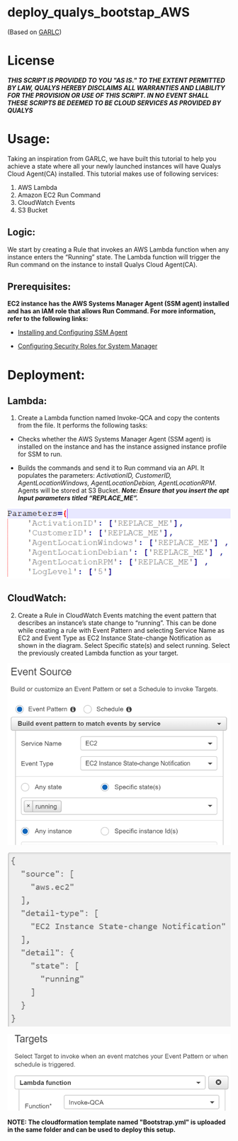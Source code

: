 # deploy_qualys_bootstap_AWS
(Based on [GARLC](https://github.com/awslabs/lambda-runcommand-configuration-management))

# License
_**THIS SCRIPT IS PROVIDED TO YOU "AS IS."  TO THE EXTENT PERMITTED BY LAW, QUALYS HEREBY DISCLAIMS ALL WARRANTIES AND LIABILITY FOR THE PROVISION OR USE OF THIS SCRIPT.  IN NO EVENT SHALL THESE SCRIPTS BE DEEMED TO BE CLOUD SERVICES AS PROVIDED BY QUALYS**_

# Usage:
Taking an inspiration from GARLC, we have built this tutorial to help you achieve a state where all your newly launched instances will have Qualys Cloud Agent(CA) installed.
This tutorial makes use of following services:
1.	AWS Lambda
2.	Amazon EC2 Run Command
3.	CloudWatch Events
4.	S3 Bucket

## Logic: 
We start by creating a Rule that invokes an AWS Lambda function when any instance enters the “Running” state. The Lambda function will trigger the Run command on the instance to install Qualys Cloud Agent(CA).

## Prerequisites:

**EC2 instance has the AWS Systems Manager Agent (SSM agent) installed and has an IAM role that allows Run Command. For more information, refer to the following links:**

* [Installing and Configuring SSM Agent](http://docs.aws.amazon.com/systems-manager/latest/userguide/ssm-agent.html)

* [Configuring Security Roles for System Manager](http://docs.aws.amazon.com/systems-manager/latest/userguide/systems-manager-access.html)

# Deployment:

## Lambda:
 1.	Create a Lambda function named Invoke-QCA and copy the contents from the file. It performs the following tasks:

* Checks whether the AWS Systems Manager Agent (SSM agent) is installed on the instance and has the instance assigned instance profile for SSM to run.

* Builds the commands and send it to Run command via an API. It populates the parameters: _ActivationID, CustomerID, AgentLocationWindows, AgentLocationDebian, AgentLocationRPM_. 
Agents will be stored at S3 Bucket. 
**_Note: Ensure that you insert the apt Input parameters titled _“REPLACE_ME”_._**

![Image](parameters.png?raw=true)


## CloudWatch:

 2.	Create a Rule in CloudWatch Events matching the event pattern that describes an instance’s state change to “running”. This can be done while creating a rule with Event Pattern and selecting Service Name as EC2 and Event Type as EC2 Instance State-change Notification as shown in the diagram. Select Specific state(s) and select running. Select the previously created Lambda function as your target.

![eventsources](eventsources.png?raw=true "eventsources")

![eventfilters](eventfilters.png?raw=true "eventfilters")

![eventtargets](eventtargets.png?raw=true "eventtargets")


**NOTE: The cloudformation template named "Bootstrap.yml" is uploaded in the same folder and can be used to deploy this setup.**


